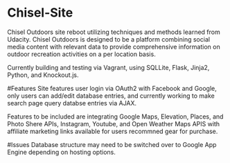 # Chisel-Site
Chisel Outdoors site reboot utilizing techniques and methods learned from Udacity. Chisel Outdoors is designed to be a 
platform combining social media content with relevant data to provide comprehensive information on outdoor recreation 
activities on a per location basis. 

Currently building and testing via Vagrant, using SQLLite, Flask, Jinja2, Python, and Knockout.js.

#Features
Site features user login via OAuth2 with Facebook and Google, only users can add/edit database entries, and currently working to make search page query databse entries via AJAX. 

Features to be included are integrating Google Maps, Elevation, Places, and Photo Shere APIs, Instagram, Youtube, and Open Weather Maps APIS with affiliate marketing links available for users recommned gear for purchase.

#Issues
Database structure may need to be switched over to Google App Engine depending on hosting options.
